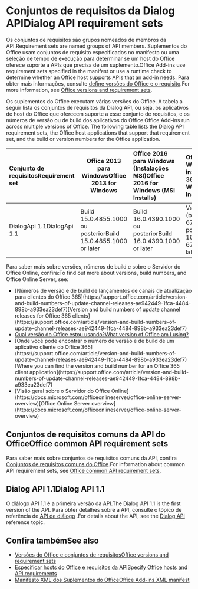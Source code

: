 # <a name="dialog-api-requirement-sets"></a><span data-ttu-id="d37d7-101">Conjuntos de requisitos da Dialog API</span><span class="sxs-lookup"><span data-stu-id="d37d7-101">Dialog API requirement sets</span></span>

<span data-ttu-id="d37d7-102">Os conjuntos de requisitos são grupos nomeados de membros da API.</span><span class="sxs-lookup"><span data-stu-id="d37d7-102">Requirement sets are named groups of API members.</span></span> <span data-ttu-id="d37d7-103">Suplementos do Office usam conjuntos de requisito especificados no manifesto ou uma seleção de tempo de execução para determinar se um host do Office oferece suporte a APIs que precisa de um suplemento.</span><span class="sxs-lookup"><span data-stu-id="d37d7-103">Office Add-ins use requirement sets specified in the manifest or use a runtime check to determine whether an Office host supports APIs that an add-in needs.</span></span> <span data-ttu-id="d37d7-104">Para obter mais informações, consulte [define versões do Office e o requisito](https://docs.microsoft.com/office/dev/add-ins/develop/office-versions-and-requirement-sets).</span><span class="sxs-lookup"><span data-stu-id="d37d7-104">For more information, see [Office versions and requirement sets](https://docs.microsoft.com/office/dev/add-ins/develop/office-versions-and-requirement-sets).</span></span>

<span data-ttu-id="d37d7-p102">Os suplementos do Office executam várias versões do Office. A tabela a seguir lista os conjuntos de requisitos da Dialog API, ou seja, os aplicativos de host do Office que oferecem suporte a esse conjunto de requisitos, e os números de versão ou de build dos aplicativos do Office.</span><span class="sxs-lookup"><span data-stu-id="d37d7-p102">Office Add-ins run across multiple versions of Office. The following table lists the Dialog API requirement sets, the Office host applications that support that requirement set, and the build or version numbers for the Office application.</span></span>

|  <span data-ttu-id="d37d7-107">Conjunto de requisitos</span><span class="sxs-lookup"><span data-stu-id="d37d7-107">Requirement set</span></span>  | <span data-ttu-id="d37d7-108">Office 2013 para Windows</span><span class="sxs-lookup"><span data-stu-id="d37d7-108">Office 2013 for Windows</span></span> | <span data-ttu-id="d37d7-109">Office 2016 para Windows (Instalações MSI)</span><span class="sxs-lookup"><span data-stu-id="d37d7-109">Office 2016 for Windows (MSI Installs)</span></span>   | <span data-ttu-id="d37d7-110">Office 365 para Windows (C2R instala)</span><span class="sxs-lookup"><span data-stu-id="d37d7-110">Office 365 for Windows (C2R Installs)</span></span>   |  <span data-ttu-id="d37d7-111">Office 365 para iPad</span><span class="sxs-lookup"><span data-stu-id="d37d7-111">Office 365 for iPad</span></span>  |  <span data-ttu-id="d37d7-112">Office 365 para Mac</span><span class="sxs-lookup"><span data-stu-id="d37d7-112">Office 365 for Mac</span></span>  | <span data-ttu-id="d37d7-113">Office Online</span><span class="sxs-lookup"><span data-stu-id="d37d7-113">Office Online</span></span>  |  <span data-ttu-id="d37d7-114">Servidor do Office Online</span><span class="sxs-lookup"><span data-stu-id="d37d7-114">Office Online Server</span></span>  |
|:-----|-----|:-----|:-----|:-----|:-----|:-----|:-----|
| <span data-ttu-id="d37d7-115">DialogApi 1.1</span><span class="sxs-lookup"><span data-stu-id="d37d7-115">DialogApi 1.1</span></span>  | <span data-ttu-id="d37d7-116">Build 15.0.4855.1000 ou posterior</span><span class="sxs-lookup"><span data-stu-id="d37d7-116">Build 15.0.4855.1000 or later</span></span> | <span data-ttu-id="d37d7-117">Build 16.0.4390.1000 ou posterior</span><span class="sxs-lookup"><span data-stu-id="d37d7-117">Build 16.0.4390.1000 or later</span></span> | <span data-ttu-id="d37d7-118">Versão 1602 (build 6741.0000) ou posterior</span><span class="sxs-lookup"><span data-stu-id="d37d7-118">Version 1602 (Build 6741.0000) or later</span></span> | <span data-ttu-id="d37d7-119">1.22 ou posterior</span><span class="sxs-lookup"><span data-stu-id="d37d7-119">1.22 or later</span></span> | <span data-ttu-id="d37d7-120">15.20 ou posterior</span><span class="sxs-lookup"><span data-stu-id="d37d7-120">15.20 or later</span></span>| <span data-ttu-id="d37d7-121">Janeiro de 2017</span><span class="sxs-lookup"><span data-stu-id="d37d7-121">January 2017</span></span> | <span data-ttu-id="d37d7-122">Versão 1608 (build 7601.6800) ou posterior</span><span class="sxs-lookup"><span data-stu-id="d37d7-122">Version 1608 (Build 7601.6800) or later</span></span>|

<span data-ttu-id="d37d7-123">Para saber mais sobre versões, números de build e sobre o Servidor do Office Online, confira:</span><span class="sxs-lookup"><span data-stu-id="d37d7-123">To find out more about versions, build numbers, and Office Online Server, see:</span></span>

- <span data-ttu-id="d37d7-124">
  [Números de versão e de build de lançamentos de canais de atualização para clientes do Office 365](https://support.office.com/article/version-and-build-numbers-of-update-channel-releases-ae942449-1fca-4484-898b-a933ea23def7)</span><span class="sxs-lookup"><span data-stu-id="d37d7-124">[Version and build numbers of update channel releases for Office 365 clients](https://support.office.com/article/version-and-build-numbers-of-update-channel-releases-ae942449-1fca-4484-898b-a933ea23def7)</span></span>
- [<span data-ttu-id="d37d7-125">Qual versão do Office estou usando?</span><span class="sxs-lookup"><span data-stu-id="d37d7-125">What version of Office am I using?</span></span>](https://support.office.com/article/What-version-of-Office-am-I-using-932788b8-a3ce-44bf-bb09-e334518b8b19)
- <span data-ttu-id="d37d7-126">
  [Onde você pode encontrar o número de versão e de build de um aplicativo cliente do Office 365](https://support.office.com/article/version-and-build-numbers-of-update-channel-releases-ae942449-1fca-4484-898b-a933ea23def7)</span><span class="sxs-lookup"><span data-stu-id="d37d7-126">[Where you can find the version and build number for an Office 365 client application](https://support.office.com/article/version-and-build-numbers-of-update-channel-releases-ae942449-1fca-4484-898b-a933ea23def7)</span></span>
- <span data-ttu-id="d37d7-127">
  [Visão geral sobre o Servidor do Office Online](https://docs.microsoft.com/officeonlineserver/office-online-server-overview)</span><span class="sxs-lookup"><span data-stu-id="d37d7-127">[Office Online Server overview](https://docs.microsoft.com/officeonlineserver/office-online-server-overview)</span></span>

## <a name="office-common-api-requirement-sets"></a><span data-ttu-id="d37d7-128">Conjuntos de requisitos comuns da API do Office</span><span class="sxs-lookup"><span data-stu-id="d37d7-128">Office common API requirement sets</span></span>

<span data-ttu-id="d37d7-129">Para saber mais sobre conjuntos de requisitos comuns da API, confira [Conjuntos de requisitos comuns do Office](office-add-in-requirement-sets.md).</span><span class="sxs-lookup"><span data-stu-id="d37d7-129">For information about common API requirement sets, see [Office common API requirement sets](office-add-in-requirement-sets.md).</span></span>

## <a name="dialog-api-11"></a><span data-ttu-id="d37d7-130">Dialog API 1.1</span><span class="sxs-lookup"><span data-stu-id="d37d7-130">Dialog API 1.1</span></span> 

<span data-ttu-id="d37d7-131">O diálogo API 1.1 é a primeira versão da API.</span><span class="sxs-lookup"><span data-stu-id="d37d7-131">The Dialog API 1.1 is the first version of the API.</span></span> <span data-ttu-id="d37d7-132">Para obter detalhes sobre a API, consulte o tópico de referência de [API de diálogo](/javascript/api/office/office.ui) .</span><span class="sxs-lookup"><span data-stu-id="d37d7-132">For details about the API, see the [Dialog API ](/javascript/api/office/office.ui) reference topic.</span></span>

## <a name="see-also"></a><span data-ttu-id="d37d7-133">Confira também</span><span class="sxs-lookup"><span data-stu-id="d37d7-133">See also</span></span>

- [<span data-ttu-id="d37d7-134">Versões do Office e conjuntos de requisitos</span><span class="sxs-lookup"><span data-stu-id="d37d7-134">Office versions and requirement sets</span></span>](https://docs.microsoft.com/office/dev/add-ins/develop/office-versions-and-requirement-sets)
- [<span data-ttu-id="d37d7-135">Especificar hosts do Office e requisitos da API</span><span class="sxs-lookup"><span data-stu-id="d37d7-135">Specify Office hosts and API requirements</span></span>](https://docs.microsoft.com/office/dev/add-ins/develop/specify-office-hosts-and-api-requirements)
- [<span data-ttu-id="d37d7-136">Manifesto XML dos Suplementos do Office</span><span class="sxs-lookup"><span data-stu-id="d37d7-136">Office Add-ins XML manifest</span></span>](https://docs.microsoft.com/office/dev/add-ins/develop/add-in-manifests)
